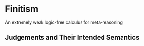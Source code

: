 # Finitism
An extremely weak logic-free calculus for meta-reasoning.

## Judgements and Their Intended Semantics
